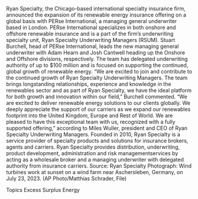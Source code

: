 Ryan Specialty, the Chicago-based international specialty insurance firm, announced the expansion of its renewable energy insurance offering on a global basis with PERse International, a managing general underwriter based in London.
PERse International specializes in both onshore and offshore renewable insurance and is a part of the firm’s underwriting specialty unit, Ryan Specialty Underwriting Managers (RSUM).
Stuart Burchell, head of PERse International, leads the new managing general underwriter with Adam Hearn and Josh Cantwell heading up the Onshore and Offshore divisions, respectively.
The team has delegated underwriting authority of up to $100 million and is focused on supporting the continued, global growth of renewable energy. “We are excited to join and contribute to the continued growth of Ryan Specialty Underwriting Managers. The team brings longstanding relationships, experience and knowledge in the renewables sector and as part of Ryan Specialty, we have the ideal platform for both growth and innovation within our field,” Burchell commented.
“We are excited to deliver renewable energy solutions to our clients globally. We deeply appreciate the support of our carriers as we expand our renewables footprint into the United Kingdom, Europe and Rest of World. We are pleased to have this exceptional team with us, recognized with a fully supported offering,” according to Miles Wuller, president and CEO of Ryan Specialty Underwriting Managers.
Founded in 2010, Ryan Specialty is a service provider of specialty products and solutions for insurance brokers, agents and carriers. Ryan Specialty provides distribution, underwriting, product development, administration and risk managementservices by acting as a wholesale broker and a managing underwriter with delegated authority from insurance carriers.
Source: Ryan Specialty
Photograph: Wind turbines work at sunset on a wind farm near Aschersleben, Germany, on July 23, 2023. (AP Photo/Matthias Schrader, File)

Topics
Excess Surplus
Energy
